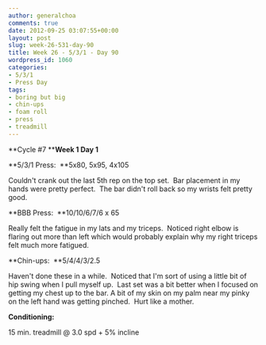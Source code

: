 ```yaml
---
author: generalchoa
comments: true
date: 2012-09-25 03:07:55+00:00
layout: post
slug: week-26-531-day-90
title: Week 26 - 5/3/1 - Day 90
wordpress_id: 1060
categories:
- 5/3/1
- Press Day
tags:
- boring but big
- chin-ups
- foam roll
- press
- treadmill
---
```


**Cycle #7
****Week 1 Day 1**

**5/3/1 Press:  **5x80, 5x95, 4x105

Couldn't crank out the last 5th rep on the top set.  Bar placement in my hands were pretty perfect.  The bar didn't roll back so my wrists felt pretty good.

**BBB Press:  **10/10/6/7/6 x 65

Really felt the fatigue in my lats and my triceps.  Noticed right elbow is flaring out more than left which would probably explain why my right triceps felt much more fatigued.

**Chin-ups:  **5/4/4/3/2.5

Haven't done these in a while.  Noticed that I'm sort of using a little bit of hip swing when I pull myself up.  Last set was a bit better when I focused on getting my chest up to the bar. A bit of my skin on my palm near my pinky on the left hand was getting pinched.  Hurt like a mother.

**Conditioning:**

15 min. treadmill @ 3.0 spd + 5% incline
